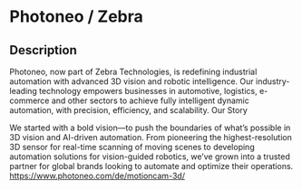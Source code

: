 # Photoneo / Zebra

## Description

Photoneo, now part of Zebra Technologies, is redefining industrial automation with advanced 3D vision and robotic intelligence. Our industry-leading technology empowers businesses in automotive, logistics, e-commerce and other sectors to achieve fully intelligent dynamic automation, with precision, efficiency, and scalability.
Our Story

We started with a bold vision—to push the boundaries of what’s possible in 3D vision and AI-driven automation. From pioneering the highest-resolution 3D sensor for real-time scanning of moving scenes to developing automation solutions for vision-guided robotics, we’ve grown into a trusted partner for global brands looking to automate and optimize their operations. 
https://www.photoneo.com/de/motioncam-3d/
